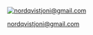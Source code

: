 [![nordqvistjoni@gmail.com](https://custom-icon-badges.demolab.com/badge/-nordqvistjoni@gmail.com-D14836?style=for-the-badge&logo=gmail&logoColor=white)](mailto:nordqvistjoni@gmail.com)

nordqvistjoni@gmail.com
